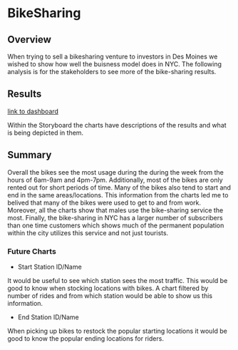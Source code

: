 # BikeSharing
## Overview
When trying to sell a bikesharing venture to investors in Des Moines we wished to show how well the buisness model does in NYC.
The following analysis is for the stakeholders to see more of the bike-sharing results.

## Results

[link to dashboard](https://public.tableau.com/app/profile/thomas.bradley4603/viz/Challenge14_16365899874050/NYCCitibikeStory?publish=yes)

Within the Storyboard the charts have descriptions of the results and what is being depicted in them.

## Summary

Overall the bikes see the most usage during the during the week from the hours of 6am-9am and 4pm-7pm. Additionally, most of the bikes are only rented out for
short periods of time. Many of the bikes also tend to start and end in the same areas/locations.
This information from the charts led me to belived that many of the bikes were used to get to and from work. Moreover, all the charts show that males use
the bike-sharing service the most. Finally, the bike-sharing in NYC has a larger number of subscribers than one time customers which shows much of the permanent population
within the city utilizes this service and not just tourists.

### Future Charts
- Start Station ID/Name

It would be useful to see which station sees the most traffic. This would be good to know when stocking locations with bikes. A chart filtered by number of rides and
from which station would be able to show us this information.

- End Station ID/Name 

When picking up bikes to restock the popular starting locations it would be good to know the popular ending locations for riders. 